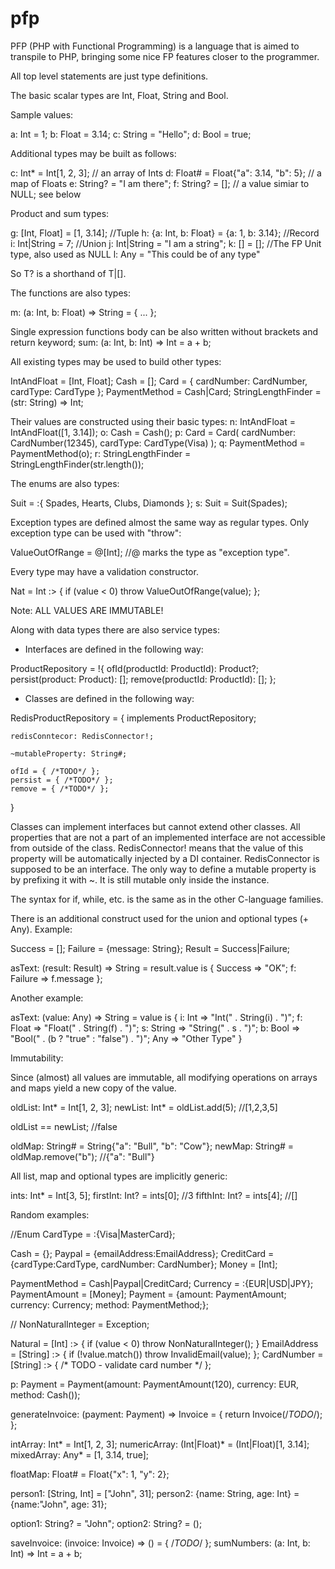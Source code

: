 # pfp
PFP (PHP with Functional Programming) is a language that is aimed to transpile to PHP, bringing some nice FP features closer to the programmer.

All top level statements are just type definitions.

The basic scalar types are Int, Float, String and Bool.

Sample values:

a: Int = 1;
b: Float = 3.14;
c: String = "Hello";
d: Bool = true;

Additional types may be built as follows:

c: Int* = Int[1, 2, 3]; // an array of Ints
d: Float# = Float{"a": 3.14, "b": 5}; // a map of Floats
e: String? = "I am there";
f: String? = []; // a value simiar to NULL; see below

Product and sum types:

g: [Int, Float] = [1, 3.14]; //Tuple
h: {a: Int, b: Float} = {a: 1, b: 3.14}; //Record
i: Int|String = 7; //Union
j: Int|String = "I am a string";
k: [] = []; //The FP Unit type, also used as NULL
l: Any = "This could be of any type"

So T? is a shorthand of T|[].

The functions are also types:

m: (a: Int, b: Float) => String = { ... };

Single expression functions body can be also written without brackets and return keyword;
sum: (a: Int, b: Int) => Int = a + b;

All existing types may be used to build other types:

IntAndFloat = [Int, Float];
Cash = [];
Card = { cardNumber: CardNumber, cardType: CardType };
PaymentMethod = Cash|Card;
StringLengthFinder = (str: String) => Int;

Their values are constructed using their basic types:
n: IntAndFloat = IntAndFloat([1, 3.14]);
o: Cash = Cash();
p: Card = Card(
	cardNumber: CardNumber(12345), 
	cardType: CardType(Visa)
);
q: PaymentMethod = PaymentMethod(o);
r: StringLengthFinder = StringLengthFinder(str.length());


The enums are also types:

Suit = :{ Spades, Hearts, Clubs, Diamonds };
s: Suit = Suit(Spades);

Exception types are defined almost the same way as regular types.
Only exception type can be used with "throw":

ValueOutOfRange = @[Int]; //@ marks the type as "exception type".


Every type may have a validation constructor.

Nat = Int :> { 
	if (value < 0) throw ValueOutOfRange(value);
};

Note: ALL VALUES ARE IMMUTABLE!

Along with data types there are also service types:

- Interfaces are defined in the following way:

ProductRepository = !{ 
	ofId(productId: ProductId): Product?;
	persist(product: Product): [];
	remove(productId: ProductId): [];
};

- Classes are defined in the following way:

RedisProductRepository = {
	implements ProductRepository;

	redisConntecor: RedisConnector!;
	
	~mutableProperty: String#;

	ofId = { /*TODO*/ };
	persist = { /*TODO*/ };
	remove = { /*TODO*/ };
}

Classes can implement interfaces but cannot extend other classes.
All properties that are not a part of an implemented interface are not accessible from outside of the class.
RedisConnector! means that the value of this property will be automatically injected by a DI container.
RedisConnector is supposed to be an interface.
The only way to define a mutable property is by prefixing it with ~. It is still mutable only inside the instance.

The syntax for if, while, etc. is the same as in the other C-language families.

There is an additional construct used for the union and optional types (+ Any). Example:

Success = [];
Failure = {message: String};
Result = Success|Failure;

asText: (result: Result) => String = 
	result.value is {
		Success => "OK";
		f: Failure => f.message
	};

Another example:

asText: (value: Any) => String = 
	value is {
		i: Int => "Int(" . String(i) . ")";
		f: Float => "Float(" . String(f) . ")";
		s: String => "String(" . s . ")";
		b: Bool => "Bool(" . (b ? "true" : "false") . ")";
		Any => "Other Type"
	}

Immutability:

Since (almost) all values are immutable, all modifying operations on arrays and maps yield a new copy of the value.

oldList: Int* = Int[1, 2, 3];
newList: Int* = oldList.add(5); //[1,2,3,5]

oldList == newList; //false

oldMap: String# = String{"a": "Bull", "b": "Cow"};
newMap: String# = oldMap.remove("b"); //{"a": "Bull"}

All list, map and optional types are implicitly generic:

ints: Int* = Int[3, 5];
firstInt: Int? = ints[0]; //3
fifthInt: Int? = ints[4]; //[]

Random examples:

//Enum
CardType = :{Visa|MasterCard};

Cash = {};
Paypal = {emailAddress:EmailAddress};
CreditCard = {cardType:CardType, cardNumber: CardNumber};
Money = [Int];

PaymentMethod = Cash|Paypal|CreditCard;
Currency = :{EUR|USD|JPY};
PaymentAmount = [Money];
Payment = {amount: PaymentAmount; currency: Currency; method: PaymentMethod;};

//
NonNaturalInteger = Exception;

Natural = [Int] :> { if (value < 0) throw NonNaturalInteger(); }
EmailAddress = [String] :> { if (!value.match()) throw InvalidEmail(value); };
CardNumber = [String] :> { /* TODO - validate card number */ };

p: Payment = Payment(amount: PaymentAmount(120), currency: EUR, method: Cash());

generateInvoice: (payment: Payment) => Invoice = {
	return Invoice(/*TODO*/);
};

intArray: Int* = Int[1, 2, 3];
numericArray: (Int|Float)* = (Int|Float)[1, 3.14];
mixedArray: Any* = [1, 3.14, true];

floatMap: Float# = Float{"x": 1, "y": 2};

person1: [String, Int] = ["John", 31];
person2: {name: String, age: Int} = {name:"John", age: 31};

option1: String? = "John";
option2: String? = ();

saveInvoice: (invoice: Invoice) => () = { /*TODO*/ };
sumNumbers: (a: Int, b: Int) => Int = a + b;




